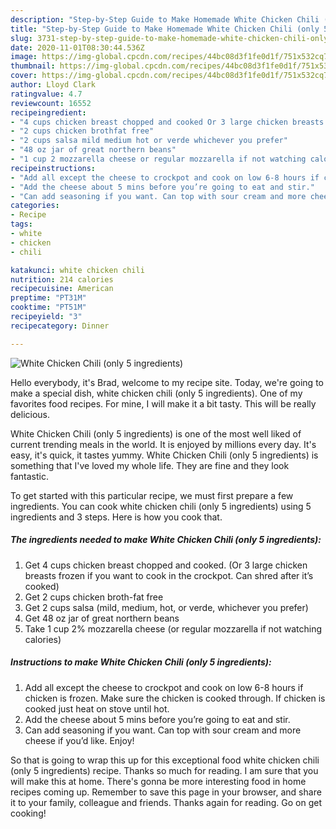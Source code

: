```yaml
---
description: "Step-by-Step Guide to Make Homemade White Chicken Chili (only 5 ingredients)"
title: "Step-by-Step Guide to Make Homemade White Chicken Chili (only 5 ingredients)"
slug: 3731-step-by-step-guide-to-make-homemade-white-chicken-chili-only-5-ingredients
date: 2020-11-01T08:30:44.536Z
image: https://img-global.cpcdn.com/recipes/44bc08d3f1fe0d1f/751x532cq70/white-chicken-chili-only-5-ingredients-recipe-main-photo.jpg
thumbnail: https://img-global.cpcdn.com/recipes/44bc08d3f1fe0d1f/751x532cq70/white-chicken-chili-only-5-ingredients-recipe-main-photo.jpg
cover: https://img-global.cpcdn.com/recipes/44bc08d3f1fe0d1f/751x532cq70/white-chicken-chili-only-5-ingredients-recipe-main-photo.jpg
author: Lloyd Clark
ratingvalue: 4.7
reviewcount: 16552
recipeingredient:
- "4 cups chicken breast chopped and cooked Or 3 large chicken breasts frozen if you want to cook in the crockpot Can shred after its cooked"
- "2 cups chicken brothfat free"
- "2 cups salsa mild medium hot or verde whichever you prefer"
- "48 oz jar of great northern beans"
- "1 cup 2 mozzarella cheese or regular mozzarella if not watching calories"
recipeinstructions:
- "Add all except the cheese to crockpot and cook on low 6-8 hours if chicken is frozen. Make sure the chicken is cooked through. If chicken is cooked just heat on stove until hot."
- "Add the cheese about 5 mins before you’re going to eat and stir."
- "Can add seasoning if you want. Can top with sour cream and more cheese if you’d like. Enjoy!"
categories:
- Recipe
tags:
- white
- chicken
- chili

katakunci: white chicken chili 
nutrition: 214 calories
recipecuisine: American
preptime: "PT31M"
cooktime: "PT51M"
recipeyield: "3"
recipecategory: Dinner

---
```



![White Chicken Chili (only 5 ingredients)](https://img-global.cpcdn.com/recipes/44bc08d3f1fe0d1f/751x532cq70/white-chicken-chili-only-5-ingredients-recipe-main-photo.jpg)

Hello everybody, it's Brad, welcome to my recipe site. Today, we're going to make a special dish, white chicken chili (only 5 ingredients). One of my favorites food recipes. For mine, I will make it a bit tasty. This will be really delicious.



White Chicken Chili (only 5 ingredients) is one of the most well liked of current trending meals in the world. It is enjoyed by millions every day. It's easy, it's quick, it tastes yummy. White Chicken Chili (only 5 ingredients) is something that I've loved my whole life. They are fine and they look fantastic.


To get started with this particular recipe, we must first prepare a few ingredients. You can cook white chicken chili (only 5 ingredients) using 5 ingredients and 3 steps. Here is how you cook that.

<!--inarticleads1-->

##### The ingredients needed to make White Chicken Chili (only 5 ingredients):

1. Get 4 cups chicken breast chopped and cooked. (Or 3 large chicken breasts frozen if you want to cook in the crockpot. Can shred after it’s cooked)
1. Get 2 cups chicken broth-fat free
1. Get 2 cups salsa (mild, medium, hot, or verde, whichever you prefer)
1. Get 48 oz jar of great northern beans
1. Take 1 cup 2% mozzarella cheese (or regular mozzarella if not watching calories)




<!--inarticleads2-->

##### Instructions to make White Chicken Chili (only 5 ingredients):

1. Add all except the cheese to crockpot and cook on low 6-8 hours if chicken is frozen. Make sure the chicken is cooked through. If chicken is cooked just heat on stove until hot.
1. Add the cheese about 5 mins before you’re going to eat and stir.
1. Can add seasoning if you want. Can top with sour cream and more cheese if you’d like. Enjoy!




So that is going to wrap this up for this exceptional food white chicken chili (only 5 ingredients) recipe. Thanks so much for reading. I am sure that you will make this at home. There's gonna be more interesting food in home recipes coming up. Remember to save this page in your browser, and share it to your family, colleague and friends. Thanks again for reading. Go on get cooking!
